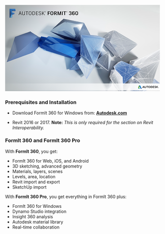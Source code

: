 ![](./images/startupimage.PNG) 

### Prerequisites and Installation 

- Download FormIt 360 for Windows from: **[Autodesk.com](http://formit360.autodesk.com/page/download)**

- Revit 2016 or 2017. 
**Note:** *This is only required for the section on Revit Interoperability.* 

### FormIt 360 and FormIt 360 Pro
With **FormIt 360**, you get:
- FormIt 360 for Web, iOS, and Android
- 3D sketching, advanced geometry
- Materials, layers, scenes
- Levels, area, location
- Revit import and export
- SketchUp import

With **FormIt 360 Pro**, you get everything in FormIt 360 plus:
- FormIt 360 for Windows
- Dynamo Studio integration
- Insight 360 analysis
- Autodesk material library
- Real-time collaboration


